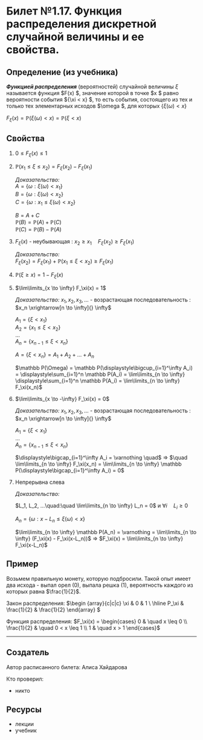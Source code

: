 # Билет №1.17. Функция распределения дискретной случайной величины и ее свойства.

## Определение (из учебника)

***Функцией распределения*** (вероятностей) случайной величины $\xi$ называется 
функция  $F(x) $, значение которой в точке  $x $ равно вероятности события  $\{\xi < x\} $, то есть события, состоящего из тех и только тех элементарных исходов  $\omega $, для которых $\{\xi(\omega) < x\}$

$F_\xi(x) = \mathbb P(\xi(\omega) < x) = \mathbb P(\xi < x)$

## Свойства

1. $0 \leq F_\xi(x) \leq 1$
2. $\mathbb P(x_1 \leq \xi \leq x_2) = F_\xi(x_2) - F_\xi(x_1)$

    *Доказательство:*  
    $A = \{\omega : \xi(\omega) < x_1\}$  
    $B = \{\omega : \xi(\omega) < x_2\}$  
    $C = \{\omega : x_1 \leq \xi(\omega) < x_2\}$
    
    $B = A+C$  
    $\mathbb P(B) = \mathbb P(A) + \mathbb P(C)$  
    $\mathbb P(C) = \mathbb P(B) - \mathbb P(A)$
    
3. $F_\xi(x)$ - неубывающая : $x_2 \geq x_1 \quad F_\xi(x_2) \geq F_\xi(x_1)$

    *Доказательство:*  
    $F_\xi(x_2) = F_\xi(x_1) + \mathbb P(x_1 \leq \xi < x_2) \geq F_\xi(x_1)$
    
4. $\mathbb P(\xi \geq x) = 1 - F_\xi(x)$
5. $\lim\limits_{x \to \infty} F_\xi(x) = 1$

    *Доказательство:* $x_1, x_2, x_3, ...$ - возрастающая последовательность : $x_n \xrightarrow[n \to \infty]{} \infty$  
    
    $A_1 = \{\xi < x_1\}$  
    $A_2 = \{x_1 \leq \xi < x_2\}$  
    ...  
    $A_n = \{x_{n-1} \leq \xi < x_n\}$
    
    $A = \{\xi < x_n\} = A_1 + A_2 + ... + A_n$
    
    $\mathbb P(\Omega) = \mathbb P(\displaystyle\bigcup_{i=1}^\infty A_i) = \displaystyle\sum_{i=1}^n \mathbb P(A_i) = \lim\limits_{n \to \infty} \displaystyle\sum_{i=1}^n \mathbb P(A_i) = \lim\limits_{n \to \infty} F_\xi(x_n)$
    
6. $\lim\limits_{x \to -\infty} F_\xi(x) = 0$

    *Доказательство:* $x_1, x_2, x_3, ...$ - возрастающая последовательность : $x_n \xrightarrow[n \to \infty]{} \infty$
    
    $A_1 = \{\xi < x_1\}$  
    ...  
    $A_n = \{x_{n-1} \leq \xi < x_n\}$
    
    $\displaystyle\bigcap_{i=1}^\infty A_i = \varnothing \quad$ => $\quad \lim\limits_{n \to \infty} F_\xi(x_n) = \lim\limits_{n \to \infty} \mathbb P(\displaystyle\bigcap_{i=1}^\infty A_i) = 0$
    
7. Непрерывна слева

    *Доказательство:*
    
    $L_1, L_2, ...\quad:\quad \lim\limits_{n \to \infty} L_n = 0$ и $\forall i \quad L_i \geq 0$
    
    $A_n = \{\omega : x-L_n \leq \xi(\omega) < x\}$
    
    $\lim\limits_{n \to \infty} \mathbb P(A_n) = \varnothing = \lim\limits_{n \to \infty} (F_\xi(x) - F_\xi(x-L_n))$ => $F_\xi(x) = \lim\limits_{n \to \infty} F_\xi(x-L_n)$
    
## Пример

Возьмем правильную монету, которую подбросили. Такой опыт имеет два исхода - выпал орел (0), выпала решка (1), вероятность каждого из которых равна $\frac{1}{2}$.

Закон распределения:  $\begin {array}{c|c|c} \xi & 0 & 1 \\ \hline  P_\xi & \frac{1}{2} & \frac{1}{2} \end{array} $

Функция распределения: $F_\xi(x) = \begin{cases} 0 & \quad x \leq 0 \\ \frac{1}{2}  & \quad 0 < x \leq 1 \\ 1 & \quad x > 1 \end{cases}$

---
## Создатель

Автор расписанного билета: Алиса Хайдарова

Кто проверил:
- никто

## Ресурсы
- лекции
- учебник

